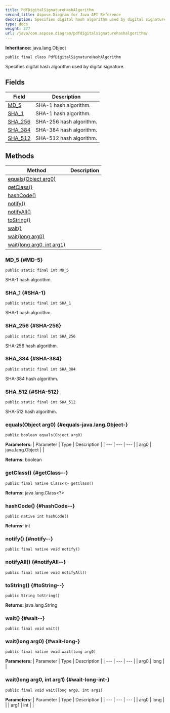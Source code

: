 ```yaml
---
title: PdfDigitalSignatureHashAlgorithm
second_title: Aspose.Diagram for Java API Reference
description: Specifies digital hash algorithm used by digital signature.
type: docs
weight: 277
url: /java/com.aspose.diagram/pdfdigitalsignaturehashalgorithm/
---
```


**Inheritance:**
java.lang.Object
```
public final class PdfDigitalSignatureHashAlgorithm
```

Specifies digital hash algorithm used by digital signature.
## Fields

| Field | Description |
| --- | --- |
| [MD_5](#MD-5) | SHA-1 hash algorithm. |
| [SHA_1](#SHA-1) | SHA-1 hash algorithm. |
| [SHA_256](#SHA-256) | SHA-256 hash algorithm. |
| [SHA_384](#SHA-384) | SHA-384 hash algorithm. |
| [SHA_512](#SHA-512) | SHA-512 hash algorithm. |
## Methods

| Method | Description |
| --- | --- |
| [equals(Object arg0)](#equals-java.lang.Object-) |  |
| [getClass()](#getClass--) |  |
| [hashCode()](#hashCode--) |  |
| [notify()](#notify--) |  |
| [notifyAll()](#notifyAll--) |  |
| [toString()](#toString--) |  |
| [wait()](#wait--) |  |
| [wait(long arg0)](#wait-long-) |  |
| [wait(long arg0, int arg1)](#wait-long-int-) |  |
### MD_5 {#MD-5}
```
public static final int MD_5
```


SHA-1 hash algorithm.

### SHA_1 {#SHA-1}
```
public static final int SHA_1
```


SHA-1 hash algorithm.

### SHA_256 {#SHA-256}
```
public static final int SHA_256
```


SHA-256 hash algorithm.

### SHA_384 {#SHA-384}
```
public static final int SHA_384
```


SHA-384 hash algorithm.

### SHA_512 {#SHA-512}
```
public static final int SHA_512
```


SHA-512 hash algorithm.

### equals(Object arg0) {#equals-java.lang.Object-}
```
public boolean equals(Object arg0)
```




**Parameters:**
| Parameter | Type | Description |
| --- | --- | --- |
| arg0 | java.lang.Object |  |

**Returns:**
boolean
### getClass() {#getClass--}
```
public final native Class<?> getClass()
```




**Returns:**
java.lang.Class<?>
### hashCode() {#hashCode--}
```
public native int hashCode()
```




**Returns:**
int
### notify() {#notify--}
```
public final native void notify()
```




### notifyAll() {#notifyAll--}
```
public final native void notifyAll()
```




### toString() {#toString--}
```
public String toString()
```




**Returns:**
java.lang.String
### wait() {#wait--}
```
public final void wait()
```




### wait(long arg0) {#wait-long-}
```
public final native void wait(long arg0)
```




**Parameters:**
| Parameter | Type | Description |
| --- | --- | --- |
| arg0 | long |  |

### wait(long arg0, int arg1) {#wait-long-int-}
```
public final void wait(long arg0, int arg1)
```




**Parameters:**
| Parameter | Type | Description |
| --- | --- | --- |
| arg0 | long |  |
| arg1 | int |  |

